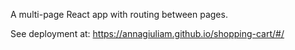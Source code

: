 A multi-page React app with routing between pages.

See deployment at: https://annagiuliam.github.io/shopping-cart/#/